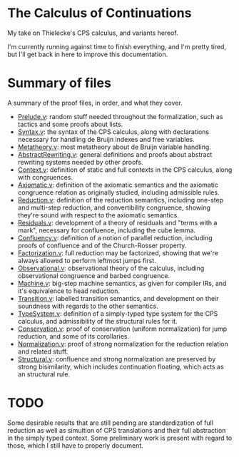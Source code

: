 # The Calculus of Continuations

My take on Thielecke's CPS calculus, and variants hereof.

I'm currently running against time to finish everything, and I'm pretty tired,
but I'll get back in here to improve this documentation.

# Summary of files

A summary of the proof files, in order, and what they cover.

- [Prelude.v](theories/Prelude.v): random stuff needed throughout the
  formalization, such as tactics and some proofs about lists.
- [Syntax.v](theories/Syntax.v): the syntax of the CPS calculus, along with
  declarations necessary for handling de Bruijn indexes and free variables.
- [Metatheory.v](theories/Metatheory.v): most metatheory about de Bruijn
  variable handling.
- [AbstractRewriting.v](theories/AbstractRewriting.v): general definitions and
  proofs about abstract rewriting systems needed by other proofs.
- [Context.v](theories/Context.v): definition of static and full contexts in the
  CPS calculus, along with congruences.
- [Axiomatic.v](theories/Axiomatic.v): definition of the axiomatic semantics and
  the axiomatic congruence relation as originally studied, including admissible
  rules.
- [Reduction.v](theories/Reduction.v): definition of the reduction semantics,
  including one-step and multi-step reduction, and convertibility congruence,
  showing they're sound with respect to the axiomatic semantics.
- [Residuals.v](theories/Residuals.v): development of a theory of residuals and
  "terms with a mark", necessary for confluence, including the cube lemma.
- [Confluency.v](theories/Confluency.v): definition of a notion of parallel
  reduction, including proofs of confluence and of the Church-Rosser property.
- [Factorization.v](theories/Factorization.v): full reduction may be factorized,
  showing that we're always allowed to perform leftmost jumps first.
- [Observational.v](theories/Observational.v): observational theory of the
  calculus, including observational congruence and barbed congruence.
- [Machine.v](theories/Machine.v): big-step machine semantics, as given for
  compiler IRs, and it's equivalence to head reduction.
- [Transition.v](theories/Transition.v): labelled transition semantics, and
  development on their soundness with regards to the other semantics.
- [TypeSystem.v](theories/TypeSystem.v): definition of a simply-typed type
  system for the CPS calculus, and admissibility of the structural rules for it.
- [Conservation.v](theories/Conservation.v): proof of conservation (uniform
  normalization) for jump reduction, and some of its corollaries.
- [Normalization.v](theories/Normalization.v): proof of strong normalization for
  the reduction relation and related stuff.
- [Structural.v](theories/Structural.v): confluence and strong normalization are
  preserved by strong bisimilarity, which includes continuation floating, which
  acts as an structural rule.

# TODO

Some desirable results that are still pending are standardization of full
reduction as well as simultion of CPS translations and their full abstraction in
the simply typed context. Some preliminary work is present with regard to those,
which I still have to properly document.
